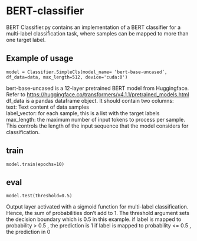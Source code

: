 # BERT-classifier

BERT Classifier.py contains an implementation of a BERT classifier for a multi-label classification task, where samples can be mapped to more than one target label.
## Example of usage
    model = Classifier.SimpleCls(model_name= ‘bert-base-uncased’, df_data=data, max_length=512, device='cuda:0')
bert-base-uncased is a 12-layer pretrained BERT model from Huggingface. Refer to https://huggingface.co/transformers/v4.1.1/pretrained_models.html <br/>
df_data is a pandas dataframe object. It should contain two columns: <br/>
text: Text content of data samples<br/>
label_vector: for each sample, this is a list with the target labels <br/>
max_length: the maximum number of input tokens to process per sample. This controls the length of the input sequence that the model considers for classification. 

## train
    model.train(epochs=10)

## eval
    model.test(threshold=0.5)
Output layer activated with a sigmoid function for multi-label classification. Hence, the sum of probabilities don’t add to 1. 
The threshold argument sets the decision boundary which is 0.5 in this example. 
if label is mapped to probability > 0.5 , the prediction is 1
if label is mapped to probability <= 0.5 , the prediction in 0

